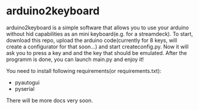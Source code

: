 # arduino2keyboard


arduino2keyboard is a simple software that allows you to use your arduino without hid capabilities as an mini keyboard(e.g. for a streamdeck). To start, download this repo, upload the arduino code(currently for 8 keys, will create a configurator for that soon...) and start createconfig.py. Now it will ask you to press a key and and the key that should be emulated. After the programm is done, you can launch main.py and enjoy it!

You need to install following requirements(or requirements.txt):
- pyautogui
- pyserial

There will be more docs very soon.
